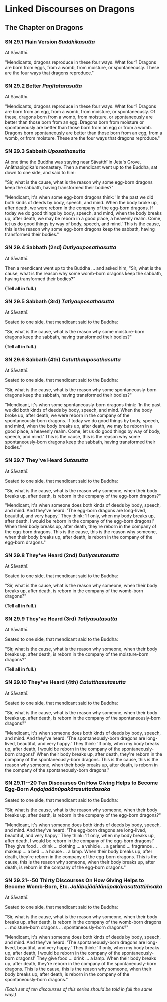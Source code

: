 # Linked Discourses on Dragons

<!--pg-->
## The Chapter on Dragons

### SN 29.1 Plain Version *Suddhikasutta*

At Sāvatthī.

"Mendicants, dragons reproduce in these four ways. What four? Dragons
are born from eggs, from a womb, from moisture, or spontaneously. These
are the four ways that dragons reproduce."

<!--pg-->
### SN 29.2 Better *Paṇītatarasutta*

At Sāvatthī.

"Mendicants, dragons reproduce in these four ways. What four? Dragons
are born from an egg, from a womb, from moisture, or spontaneously. Of
these, dragons born from a womb, from moisture, or spontaneously are
better than those born from an egg. Dragons born from moisture or
spontaneously are better than those born from an egg or from a womb.
Dragons born spontaneously are better than those born from an egg, from
a womb, or from moisture. These are the four ways that dragons
reproduce."

<!--pg-->
### SN 29.3 Sabbath *Uposathasutta*

At one time the Buddha was staying near Sāvatthī in Jeta's
Grove, Anāthapiṇḍika's monastery. Then a mendicant went up
to the Buddha, sat down to one side, and said to him:

"Sir, what is the cause, what is the reason why some egg-born dragons
keep the sabbath, having transformed their bodies?"

"Mendicant, it's when some egg-born dragons think: 'In the past we did
both kinds of deeds by body, speech, and mind. When the body broke up,
after death, we were reborn in the company of the egg-born dragons. If
today we do good things by body, speech, and mind, when the body breaks
up, after death, we may be reborn in a good place, a heavenly realm.
Come, let us do good things by way of body, speech, and mind.' This is
the cause, this is the reason why some egg-born dragons keep the
sabbath, having transformed their bodies."

<!--pg-->
### SN 29.4 Sabbath (2nd) *Dutiyauposathasutta*

At Sāvatthī.

Then a mendicant went up to the Buddha ... and asked him, "Sir, what is
the cause, what is the reason why some womb-born dragons keep the
sabbath, having transformed their bodies?"

**(Tell all in full.)**

<!--pg-->
### SN 29.5 Sabbath (3rd) *Tatiyauposathasutta*

At Sāvatthī.

Seated to one side, that mendicant said to the Buddha:

"Sir, what is the cause, what is the reason why some moisture-born
dragons keep the sabbath, having transformed their bodies?"

**(Tell all in full.)**

<!--pg-->
### SN 29.6 Sabbath (4th) *Catutthauposathasutta*

At Sāvatthī.

Seated to one side, that mendicant said to the Buddha:

"Sir, what is the cause, what is the reason why some spontaneously-born
dragons keep the sabbath, having transformed their bodies?"

"Mendicant, it's when some spontaneously-born dragons think: 'In the
past we did both kinds of deeds by body, speech, and mind. When the body
broke up, after death, we were reborn in the company of the
spontaneously-born dragons. If today we do good things by body, speech,
and mind, when the body breaks up, after death, we may be reborn in a
good place, a heavenly realm. Come, let us do good things by way of
body, speech, and mind.' This is the cause, this is the reason why some
spontaneously-born dragons keep the sabbath, having transformed their
bodies."

<!--pg-->
### SN 29.7 They've Heard *Sutasutta*

At Sāvatthī.

Seated to one side, that mendicant said to the Buddha:

"Sir, what is the cause, what is the reason why someone, when their body
breaks up, after death, is reborn in the company of the egg-born
dragons?"

"Mendicant, it's when someone does both kinds of deeds by body, speech,
and mind. And they've heard: 'The egg-born dragons are long-lived,
beautiful, and very happy.' They think: 'If only, when my body breaks
up, after death, I would be reborn in the company of the egg-born
dragons!' When their body breaks up, after death, they're reborn in the
company of the egg-born dragons. This is the cause, this is the reason
why someone, when their body breaks up, after death, is reborn in the
company of the egg-born dragons."

<!--pg-->
### SN 29.8 They've Heard (2nd) *Dutiyasutasutta*

At Sāvatthī.

Seated to one side, that mendicant said to the Buddha:

"Sir, what is the cause, what is the reason why someone, when their body
breaks up, after death, is reborn in the company of the womb-born
dragons?"

**(Tell all in full.)**

<!--pg-->
### SN 29.9 They've Heard (3rd) *Tatiyasutasutta*

At Sāvatthī.

Seated to one side, that mendicant said to the Buddha:

"Sir, what is the cause, what is the reason why someone, when their body
breaks up, after death, is reborn in the company of the moisture-born
dragons?"

**(Tell all in full.)**

<!--pg-->
### SN 29.10 They've Heard (4th) *Catutthasutasutta*

At Sāvatthī.

Seated to one side, that mendicant said to the Buddha:

"Sir, what is the cause, what is the reason why someone, when their body
breaks up, after death, is reborn in the company of the
spontaneously-born dragons?"

"Mendicant, it's when someone does both kinds of deeds by body, speech,
and mind. And they've heard: 'The spontaneously-born dragons are
long-lived, beautiful, and very happy.' They think: 'If only, when my
body breaks up, after death, I would be reborn in the company of the
spontaneously-born dragons!' When their body breaks up, after death,
they're reborn in the company of the spontaneously-born dragons. This is
the cause, this is the reason why someone, when their body breaks up,
after death, is reborn in the company of the spontaneously-born
dragons."

<!--pg-->
### SN 29.11--20 Ten Discourses On How Giving Helps to Become Egg-Born *Aṇḍajadānūpakārasuttadasaka*

Seated to one side, that mendicant said to the Buddha:

"Sir, what is the cause, what is the reason why someone, when their body
breaks up, after death, is reborn in the company of the egg-born
dragons?"

"Mendicant, it's when someone does both kinds of deeds by body, speech,
and mind. And they've heard: 'The egg-born dragons are long-lived,
beautiful, and very happy.' They think: 'If only, when my body breaks
up, after death, I would be reborn in the company of the egg-born
dragons!' They give food ... drink ... clothing ... a vehicle ... a
garland ... fragrance ... makeup ... a bed ... a house ... a lamp. When
their body breaks up, after death, they're reborn in the company of the
egg-born dragons. This is the cause, this is the reason why someone,
when their body breaks up, after death, is reborn in the company of the
egg-born dragons."

<!--pg-->
### SN 29.21--50 Thirty Discourses On How Giving Helps to Become Womb-Born, Etc. *Jalābujādidānūpakārasuttattiṁsaka*

At Sāvatthī.

Seated to one side, that mendicant said to the Buddha:

"Sir, what is the cause, what is the reason why someone, when their body
breaks up, after death, is reborn in the company of the womb-born
dragons ... moisture-born dragons ... spontaneously-born dragons?"

"Mendicant, it's when someone does both kinds of deeds by body, speech,
and mind. And they've heard: 'The spontaneously-born dragons are
long-lived, beautiful, and very happy.' They think: 'If only, when my
body breaks up, after death, I would be reborn in the company of the
spontaneously-born dragons!' They give food ... drink ... a lamp. When
their body breaks up, after death, they're reborn in the company of the
spontaneously-born dragons. This is the cause, this is the reason why
someone, when their body breaks up, after death, is reborn in the
company of the spontaneously-born dragons."

*(Each set of ten discourses of this series should be told in full the
same way.)*





